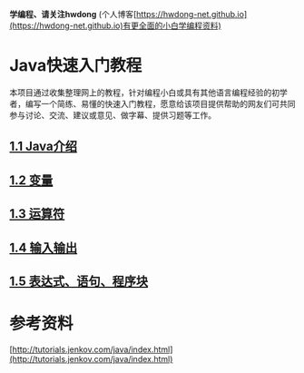 **学编程、请关注hwdong** (个人博客[https://hwdong-net.github.io](https://hwdong-net.github.io)有更全面的小白学编程资料)
# Java快速入门教程

本项目通过收集整理网上的教程，针对编程小白或具有其他语言编程经验的初学者，编写一个简练、易懂的快速入门教程，愿意给该项目提供帮助的网友们可共同参与讨论、交流、建议或意见、做字幕、提供习题等工作。

## [1.1 Java介绍](https://github.com/hwdong-net/java_tutorials/blob/main/1.1%20introduction2Java.md)

## [1.2 变量](https://github.com/hwdong-net/java_tutorials/blob/main/1.2%20variable.md)
## [1.3 运算符](https://github.com/hwdong-net/java_tutorials/blob/main/1.3%20operator.md)
## [1.4 输入输出](https://github.com/hwdong-net/java_tutorials/blob/main/1.4%20input%20and%20output.md)
## [1.5 表达式、语句、程序块](https://github.com/hwdong-net/java_tutorials/blob/main/1.5%20Expressions%2C%20Statements%20and%20Blocks.md)
# 参考资料

[http://tutorials.jenkov.com/java/index.html](http://tutorials.jenkov.com/java/index.html)
